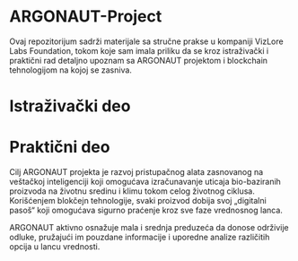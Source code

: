 # ARGONAUT-Project

Ovaj repozitorijum sadrži materijale sa stručne prakse u kompaniji VizLore Labs Foundation, tokom koje sam imala priliku da se kroz istraživački i praktični rad detaljno upoznam sa ARGONAUT projektom i blockchain tehnologijom na kojoj se zasniva.

# Istraživački deo

# Praktični deo








Cilj ARGONAUT projekta je razvoj pristupačnog alata zasnovanog na veštačkoj inteligenciji koji omogućava izračunavanje uticaja bio-baziranih proizvoda na životnu sredinu i klimu tokom celog životnog ciklusa. Korišćenjem blokčejn tehnologije, svaki proizvod dobija svoj „digitalni pasoš“ koji omogućava sigurno praćenje kroz sve faze vrednosnog lanca. 

ARGONAUT aktivno osnažuje mala i srednja preduzeća da donose održivije odluke, pružajući im pouzdane informacije i uporedne analize različitih opcija u lancu vrednosti.
